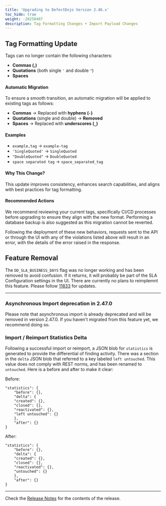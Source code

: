 ```yaml
---
title: 'Upgrading to DefectDojo Version 2.46.x'
toc_hide: true
weight: -20250407
description: Tag Formatting Changes + Import Payload Changes
---
```



## Tag Formatting Update

Tags can no longer contain the following characters:

- **Commas (,)**
- **Quotations** (both single `'` and double `"`)
- **Spaces**

#### Automatic Migration

To ensure a smooth transition, an automatic migration will be applied to existing tags as follows:

- **Commas** → Replaced with **hyphens (`-`)**
- **Quotations** (single and double) → **Removed**
- **Spaces** → Replaced with **underscores (`_`)**

#### Examples

- `example,tag` → `example-tag`
- `'SingleQuoted'` → `SingleQuoted`
- `"DoubleQuoted"` → `DoubleQuoted`
- `space separated tag` → `space_separated_tag`

#### Why This Change?

This update improves consistency, enhances search capabilities, and aligns with best practices for tag formatting.

#### Recommended Actions

We recommend reviewing your current tags, specifically CI/CD processes before upgrading to ensure they align with the new format. Performing a database backup is also suggested as this migration cannot be reverted.

Following the deployment of these new behaviors, requests sent to the API or through the UI with any of the violations listed above will result in an error, with the details of the error raised in the response.


## Feature Removal
The `DD_SLA_BUSINESS_DAYS` flag was no longer working and has been removed to avoid confusion.
If it returns, it will probably be part of the SLA Configuration settings in the UI.
There are currently no plans to reimplemnt this feature.
Please follow [11833](https://github.com/DefectDojo/django-DefectDojo/issues/11833) for updates.

---

### Asynchronous Import deprecation in 2.47.0

Please note that asynchronous import is already deprecated and will be removed in version 2.47.0. If you haven't migrated from this feature yet, we recommend doing so.

### Import / Reimport Statistics Delta

Following a successful import or reimport, a JSON blob for `statistics` is generated to provide the differential of finding activity.
There was a section in the `delta` JSON blob that referred to a key labeled `left untouched`. This value does not comply with REST
norms, and has been renamed to `untouched`. Here is a before and after to make it clear:

Before:

    "statistics": {
        "before": {},
        "delta": {
        "created": {},
        "closed": {},
        "reactivated": {},
        "left untouched": {}
        },
        "after": {}
    }

After:

    "statistics": {
        "before": {},
        "delta": {
        "created": {},
        "closed": {},
        "reactivated": {},
        "untouched": {}
        },
        "after": {}
    }

---

Check the [Release Notes](https://github.com/DefectDojo/django-DefectDojo/releases/tag/2.46.0) for the contents of the release.

